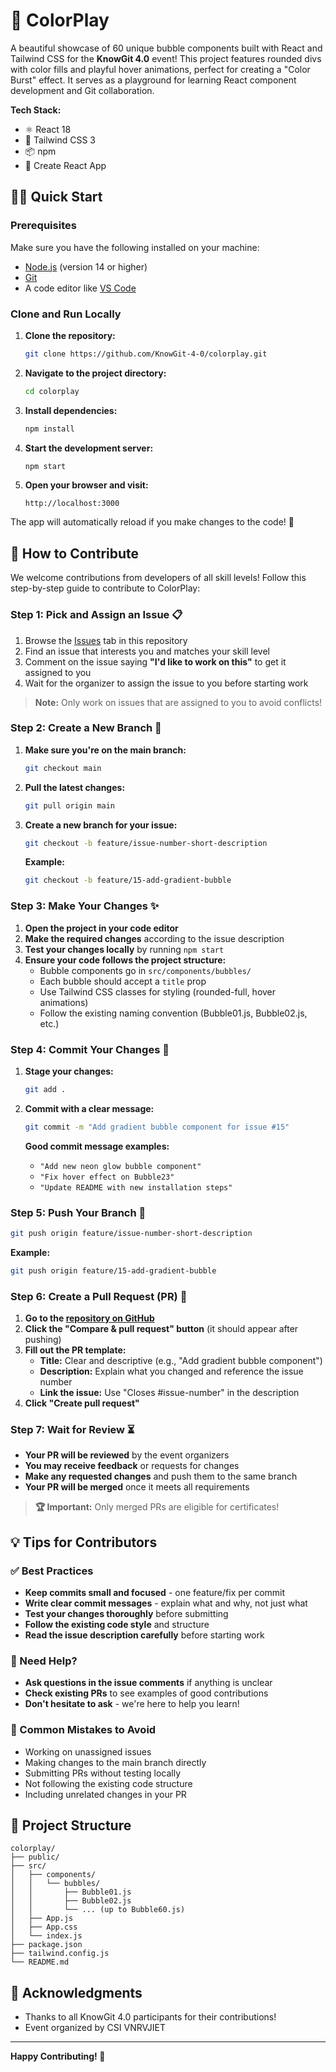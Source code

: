 # 🎨 ColorPlay 

A beautiful showcase of 60 unique bubble components built with React and Tailwind CSS for the **KnowGit 4.0** event! This project features rounded divs with color fills and playful hover animations, perfect for creating a "Color Burst" effect. It serves as a playground for learning React component development and Git collaboration.

**Tech Stack:**
- ⚛️ React 18
- 🎨 Tailwind CSS 3
- 📦 npm
- 🔧 Create React App

## 🏃‍♂️ Quick Start

### Prerequisites
Make sure you have the following installed on your machine:
- [Node.js](https://nodejs.org/) (version 14 or higher)
- [Git](https://git-scm.com/)
- A code editor like [VS Code](https://code.visualstudio.com/)

### Clone and Run Locally

1. **Clone the repository:**
   ```bash
   git clone https://github.com/KnowGit-4-0/colorplay.git
   ```

2. **Navigate to the project directory:**
   ```bash
   cd colorplay
   ```

3. **Install dependencies:**
   ```bash
   npm install
   ```

4. **Start the development server:**
   ```bash
   npm start
   ```

5. **Open your browser and visit:**
   ```
   http://localhost:3000
   ```

The app will automatically reload if you make changes to the code! 🔄

## 🤝 How to Contribute

We welcome contributions from developers of all skill levels! Follow this step-by-step guide to contribute to ColorPlay:

### Step 1: Pick and Assign an Issue 📋

1. Browse the [Issues](https://github.com/KnowGit-4-0/colorplay/issues) tab in this repository
2. Find an issue that interests you and matches your skill level
3. Comment on the issue saying **"I'd like to work on this"** to get it assigned to you
4. Wait for the organizer to assign the issue to you before starting work

> **Note:** Only work on issues that are assigned to you to avoid conflicts!

### Step 2: Create a New Branch 🌿

1. **Make sure you're on the main branch:**
   ```bash
   git checkout main
   ```

2. **Pull the latest changes:**
   ```bash
   git pull origin main
   ```

3. **Create a new branch for your issue:**
   ```bash
   git checkout -b feature/issue-number-short-description
   ```
   
   **Example:**
   ```bash
   git checkout -b feature/15-add-gradient-bubble
   ```

### Step 3: Make Your Changes ✨

1. **Open the project in your code editor**
2. **Make the required changes** according to the issue description
3. **Test your changes locally** by running `npm start`
4. **Ensure your code follows the project structure:**
   - Bubble components go in `src/components/bubbles/`
   - Each bubble should accept a `title` prop
   - Use Tailwind CSS classes for styling (rounded-full, hover animations)
   - Follow the existing naming convention (Bubble01.js, Bubble02.js, etc.)

### Step 4: Commit Your Changes 💾

1. **Stage your changes:**
   ```bash
   git add .
   ```

2. **Commit with a clear message:**
   ```bash
   git commit -m "Add gradient bubble component for issue #15"
   ```

   **Good commit message examples:**
   - `"Add new neon glow bubble component"`
   - `"Fix hover effect on Bubble23"`
   - `"Update README with new installation steps"`

### Step 5: Push Your Branch 🚀

```bash
git push origin feature/issue-number-short-description
```

**Example:**
```bash
git push origin feature/15-add-gradient-bubble
```

### Step 6: Create a Pull Request (PR) 🔄

1. **Go to the [repository on GitHub](https://github.com/KnowGit-4-0/colorplay)**
2. **Click the "Compare & pull request" button** (it should appear after pushing)
3. **Fill out the PR template:**
   - **Title:** Clear and descriptive (e.g., "Add gradient bubble component")
   - **Description:** Explain what you changed and reference the issue number
   - **Link the issue:** Use "Closes #issue-number" in the description
4. **Click "Create pull request"**

### Step 7: Wait for Review ⏳

- **Your PR will be reviewed** by the event organizers
- **You may receive feedback** or requests for changes
- **Make any requested changes** and push them to the same branch
- **Your PR will be merged** once it meets all requirements

> **🏆 Important:** Only merged PRs are eligible for certificates!

## 💡 Tips for Contributors

### ✅ Best Practices
- **Keep commits small and focused** - one feature/fix per commit
- **Write clear commit messages** - explain what and why, not just what
- **Test your changes thoroughly** before submitting
- **Follow the existing code style** and structure
- **Read the issue description carefully** before starting work

### 🤔 Need Help?
- **Ask questions in the issue comments** if anything is unclear
- **Check existing PRs** to see examples of good contributions
- **Don't hesitate to ask** - we're here to help you learn!

### 🚫 Common Mistakes to Avoid
- Working on unassigned issues
- Making changes to the main branch directly
- Submitting PRs without testing locally
- Not following the existing code structure
- Including unrelated changes in your PR

## 📁 Project Structure

```
colorplay/
├── public/
├── src/
│   ├── components/
│   │   └── bubbles/
│   │       ├── Bubble01.js
│   │       ├── Bubble02.js
│   │       └── ... (up to Bubble60.js)
│   ├── App.js
│   ├── App.css
│   └── index.js
├── package.json
├── tailwind.config.js
└── README.md
```


## 🙏 Acknowledgments

- Thanks to all KnowGit 4.0 participants for their contributions!
- Event organized by CSI VNRVJIET

---

**Happy Contributing! 🎉**
